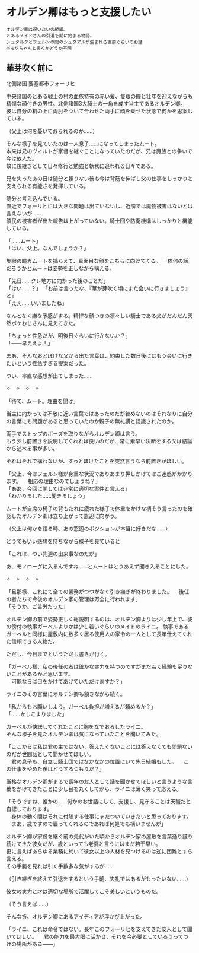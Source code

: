 # オルデン卿はもっと支援したい

```
オルデン卿は祝いたいの続編。
とあるメイドさんの引退を期に始まる物語。
シュタルクとフェルンの間のシュタアルが生まれる直前ぐらいのお話
※まだちゃんと書くかどうか不明
```


## 華芽吹く前に

北側諸国 要塞都市フォーリヒ

中央諸国のとある戦士の村の血族特有の赤い髪、隻眼の瞳と壮年を迎えながらも精悍な顔付きの男性。北側諸国3大騎士の一角を成す当主であるオルデン卿。  
彼は自分の机の上に両肘をついて合わせた両手に顔を乗せた状態で何かを思案している。

（父上は何を憂いておられるのか……）  

そんな様子を見ていたのは一人息子……になってしまったムート。  
本来は兄のヴィルトが家督を継ぐことになっていたのだが、兄は魔族との争いで今は故人だ。  
故に後継ぎとして日々修行と勉強と執務に追われる日々である。  

兄を失ったあの日は随分と頼りない彼も今は背筋を伸ばし父の仕事をしっかりと支えられる有能さを発揮している｡  

随分と考え込んでいる。  
直近でフォーリヒには大きな問題は出ていないし、近隣では魔物被害はないとは言えないが……  
領民の被害者が出た報告は上がっていない。騎士団や防衛機構はしっかりと機能している。    

「……ムート」  
「はい、父上。なんでしょうか？」  

隻眼の瞳ガムートを捕らえて、真面目な顔をこちらに向けてくる。
一体何の話だろうかとムートは姿勢を正しながら構える。  

「先日……クレ地方に向かった後のことだ」  
「はい……？」
「お前は言ったな、『華が芽吹く頃にまた会いに行きましょう』と」  
「ええ……いいましたね」

なんとなく嫌な予感がする。精悍な顔つきの凛々しい騎士である父がだんだん天然ボケおじさんに見えてきた。  

「ちょっと性急だが、明後日ぐらいに行かないか？」  
「――早ええよ！」

まあ、そんなおとぼけな父から出た言葉は、約束した数日後にはもう会いに行きたいという性急すぎる提案だった。

つい、率直な感想が出てしまった……

✧　✧　✧　✧  

「待て、ムート。理由を聞け」  

当主に向かっては不敬に近い言葉ではあったのだが咎めないのはそれなりに自分の言葉にも問題があると思っていたのか親子の無礼講と認識されたのか。  

両手でストップのポーズを取りながらオルデン卿は言う。  
もう少し前置きを説明してくれれば良いのだが、常に素早い決断をする父は結論から述べる事が多い。

それはそれで構わないが、すっとぼけたことを突然言うなら前置きがほしい。

「父上、今はフェルン様が身重な状況でありあまり押しかけてはご迷惑がかかります。
　相応の理由なのでしょうね？」  
「ああ、今回に関しては非常に適切な案件と言える」  
「わかりました……聞きましょう」  

ムートが自席の椅子の背もたれに疲れた様子で体重をかけな柄そう言ったのを確認したオルデン卿は立ち上がって窓辺に向かう。  

（父上は何かを語る時、あの窓辺のポジションが本当に好きだな……）

どうでもいい感想を持ちながら様子を見ていると

「これは、つい先週の出来事なのだが」

あ、モノローグに入るんですね……とムートはとりあえず聞き入ることにした。

✧　✧　✧　✧

「旦那様、これにて全ての業務がつつがなく引き継ぎが終わりました。
　後任の者たちで今後のオルデン家の管理は万全に行われます」  
「そうか。ご苦労だった」

オルデン卿の前で姿勢正しく総説明するのは、オルデン卿よりは少し年上で、彼の傍付の執事ガーベルよりかは少し若いぐらいのメイドのライニ。
執事であるガーベルと同様に屋敷内に数多く居る使用人の家令の一人として長年仕えてくれた信頼できる人物だ。  

ただし、今日までというただし書きが付く。

「ガーベル様、私の後任の者は確かな実力を持つのですがまだ若く経験も足りないことがあるかと思います。  
　可能ならば目をかけてあげていただけますか？」  

ライニのその言葉にオルデン卿も頷きながら続く。

「私からもお願いしよう。ガーベル負担が増えるが頼めるか？」  
「……かしこまりました」  

ガーベルが快諾してくれたことに胸をなでおろしたライニ。  
そんな様子を見たオルデン卿は気になっていたことを聞いてみた。  

「ここからは私は君の主ではない、答えたくないことには答えなくても問題ないのだが世間話として聞かせてほしい。  
　君の息子も、自立し騎士団ではなかなかの位置にいて先日結婚もした。
　この仕事をやめた後はどうするつもりだ？」  

厳格なオルデン卿がまるで長年の友人として話を聞かせてほしいと言うような言葉をかけてきたことに少し目を丸くしてから、ライニは薄く笑って応える。

「そうですね、誰かの……何かのお世話にして、支援し、見守ることは天職だと自認しております。  
　身体の動く間はそれに付随する仕事にまたついていきたいと思っております。
　まあ、歳ですので雇ってくれるのであれば何処でも構いませんが」

オルデン卿が家督を継ぐ前の先代がいた頃からオルデン家の屋敷を言葉通り護り続けてきた彼女だが、歳といっても老婆と言うにはまだ若干早い。  
更に言えばあらゆる業務に於いて彼女以上の人材を見つけるのは逆に困難とすら言える。  
その手腕を見れば引く手数多な気がするが……

（引き継ぎを終えて引退をするという手前、失礼ではあるがもったいない……）  

彼女の実力と才は適切な場所で活躍してこそ美しいというものだ。  

（そう言えば……）

そんな折、オルデン卿にあるアイディアが浮かび上がった。

「ライニ、これは命令ではない。長年このフォーリヒを支えてきた友人として聞いてほしい。
　君の能力を最大限に活かせ、それを今必要としているうってつけの場所がある――」


